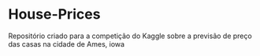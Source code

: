 # House-Prices
Repositório criado para a competição do Kaggle sobre a previsão de preço das casas na cidade de Ames, iowa 
